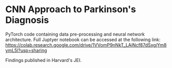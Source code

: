 # CNN Approach to Parkinson's Diagnosis

PyTorch code containing data pre-processing and neural network architecture. Full Juptyer notebook can be accessed at the following link: https://colab.research.google.com/drive/1VVomP9nNkT_LAjNcf87dSxgjYm8ymL5l?usp=sharing

Findings published in Harvard's JEI. 
